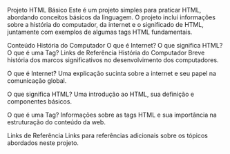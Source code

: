 Projeto HTML Básico
Este é um projeto simples para praticar HTML, abordando conceitos básicos da linguagem. O projeto inclui informações sobre a história do computador, da internet e o significado de HTML, juntamente com exemplos de algumas tags HTML fundamentais.

Conteúdo
História do Computador
O que é Internet?
O que significa HTML?
O que é uma Tag?
Links de Referência
História do Computador
Breve história dos marcos significativos no desenvolvimento dos computadores.

O que é Internet?
Uma explicação sucinta sobre a internet e seu papel na comunicação global.

O que significa HTML?
Uma introdução ao HTML, sua definição e componentes básicos.

O que é uma Tag?
Informações sobre as tags HTML e sua importância na estruturação do conteúdo da web.

Links de Referência
Links para referências adicionais sobre os tópicos abordados neste projeto.
